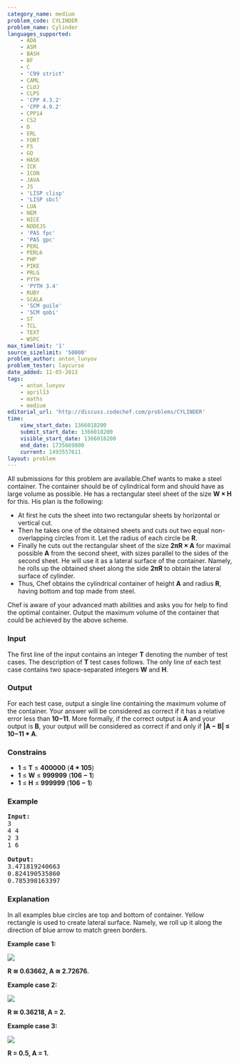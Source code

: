 ```yaml
---
category_name: medium
problem_code: CYLINDER
problem_name: Cylinder
languages_supported:
    - ADA
    - ASM
    - BASH
    - BF
    - C
    - 'C99 strict'
    - CAML
    - CLOJ
    - CLPS
    - 'CPP 4.3.2'
    - 'CPP 4.9.2'
    - CPP14
    - CS2
    - D
    - ERL
    - FORT
    - FS
    - GO
    - HASK
    - ICK
    - ICON
    - JAVA
    - JS
    - 'LISP clisp'
    - 'LISP sbcl'
    - LUA
    - NEM
    - NICE
    - NODEJS
    - 'PAS fpc'
    - 'PAS gpc'
    - PERL
    - PERL6
    - PHP
    - PIKE
    - PRLG
    - PYTH
    - 'PYTH 3.4'
    - RUBY
    - SCALA
    - 'SCM guile'
    - 'SCM qobi'
    - ST
    - TCL
    - TEXT
    - WSPC
max_timelimit: '1'
source_sizelimit: '50000'
problem_author: anton_lunyov
problem_tester: laycurse
date_added: 11-03-2013
tags:
    - anton_lunyov
    - april13
    - maths
    - medium
editorial_url: 'http://discuss.codechef.com/problems/CYLINDER'
time:
    view_start_date: 1366018200
    submit_start_date: 1366018200
    visible_start_date: 1366018200
    end_date: 1735669800
    current: 1493557611
layout: problem
---
```

All submissions for this problem are available.Chef wants to make a steel container. The container should be of cylindrical form and should have as large volume as possible. He has a rectangular steel sheet of the size **W × H** for this. His plan is the following:

- At first he cuts the sheet into two rectangular sheets by horizontal or vertical cut.
- Then he takes one of the obtained sheets and cuts out two equal non-overlapping circles from it. Let the radius of each circle be **R**.
- Finally he cuts out the rectangular sheet of the size **2πR × A** for maximal possible **A** from the second sheet, with sizes parallel to the sides of the second sheet. He will use it as a lateral surface of the container. Namely, he rolls up the obtained sheet along the side **2πR** to obtain the lateral surface of cylinder.
- Thus, Chef obtains the cylindrical container of height **A** and radius **R**, having bottom and top made from steel.

Chef is aware of your advanced math abilities and asks you for help to find the optimal container. Output the maximum volume of the container that could be achieved by the above scheme.

### Input

The first line of the input contains an integer **T** denoting the number of test cases. The description of **T** test cases follows. The only line of each test case contains two space-separated integers **W** and **H**.

### Output

For each test case, output a single line containing the maximum volume of the container. Your answer will be considered as correct if it has a relative error less than **10−11**. More formally, if the correct output is **A** and your output is **B**, your output will be considered as correct if and only if **|A − B| ≤ 10−11 \* A**.

### Constrains

- **1** ≤ **T** ≤ **400000** (**4 \* 105**)
- **1** ≤ **W** ≤ **999999** (**106 − 1**)
- **1** ≤ **H** ≤ **999999** (**106 − 1**)

### Example

<pre>
<b>Input:</b>
3
4 4
2 3
1 6

<b>Output:</b>
3.471819240663
0.824190535860
0.785398163397
</pre>
### Explanation

In all examples blue circles are top and bottom of container. Yellow rectangle is used to create lateral surface. Namely, we roll up it along the direction of blue arrow to match green borders.

**Example case 1:**

![](//codechef.com/download/CYLINDER_Example1.png)

**R ≅ 0.63662, A ≅ 2.72676.**

**Example case 2:**

![](//codechef.com/download/CYLINDER_Example2.png)

**R ≅ 0.36218, A = 2.**

**Example case 3:**

![](//codechef.com/download/CYLINDER_Example3.png)

**R = 0.5, A = 1.**
